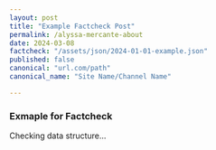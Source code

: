 ```yaml
---
layout: post
title: "Example Factcheck Post"
permalink: /alyssa-mercante-about
date: 2024-03-08
factcheck: "/assets/json/2024-01-01-example.json"
published: false
canonical: "url.com/path"
canonical_name: "Site Name/Channel Name"

---
```

### Exmaple for Factcheck 
Checking data structure... 
